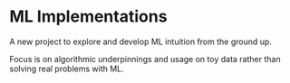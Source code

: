 # ML Implementations
A new project to explore and develop ML intuition from the ground up.

Focus is on algorithmic underpinnings and usage on toy data rather than solving real problems with ML.
